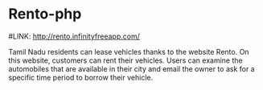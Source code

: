 # Rento-php

#LINK: http://rento.infinityfreeapp.com/

Tamil Nadu residents can lease vehicles thanks to the website Rento. On this website, customers can rent their vehicles. Users can examine the automobiles that are available in their city and email the owner to ask for a specific time period to borrow their vehicle.

